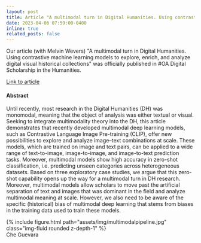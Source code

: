 ```yaml
---
layout: post
title: Article "A multimodal turn in Digital Humanities. Using contrastive machine learning models to explore, enrich, and analyze digital visual historical collections" published in Digital Scholarship in the Humanities
date: 2023-04-06 07:59:00-0400
inline: true
related_posts: false
---
```


Our article (with Melvin Wevers) "A multimodal turn in Digital Humanities. Using contrastive machine learning models to explore, enrich, and analyze digital visual historical collections" was officially published in #OA Digital Scholarship in the Humanities.

<a href="https://academic.oup.com/dsh/article/38/3/1267/7078540?login=false">Link to article</a>

#### Abstract

Until recently, most research in the Digital Humanities (DH) was monomodal, meaning that the object of analysis was either textual or visual. Seeking to integrate multimodality theory into the DH, this article demonstrates that recently developed multimodal deep learning models, such as Contrastive Language Image Pre-training (CLIP), offer new possibilities to explore and analyze image–text combinations at scale. These models, which are trained on image and text pairs, can be applied to a wide range of text-to-image, image-to-image, and image-to-text prediction tasks. Moreover, multimodal models show high accuracy in zero-shot classification, i.e. predicting unseen categories across heterogeneous datasets. Based on three exploratory case studies, we argue that this zero-shot capability opens up the way for a multimodal turn in DH research. Moreover, multimodal models allow scholars to move past the artificial separation of text and images that was dominant in the field and analyze multimodal meaning at scale. However, we also need to be aware of the specific (historical) bias of multimodal deep learning that stems from biases in the training data used to train these models.

<div class="row mt-3">
    <div class="col-sm mt-3 mt-md-0">
        {% include figure.html path="assets/img/multimodalpipeline.jpg" class="img-fluid rounded z-depth-1" %}
    </div>
</div>
<div class="caption">
   Che Guevara
</div>
